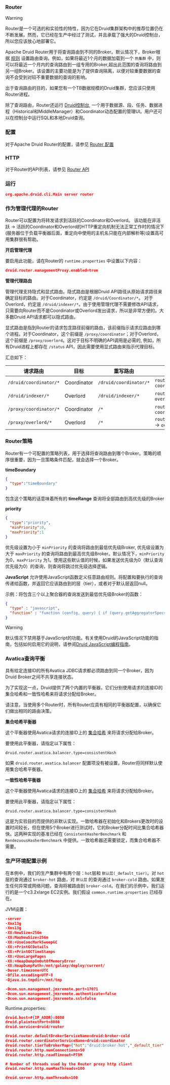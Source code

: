 <!-- toc -->
### Router

> [!WARNING]
> Router是一个可选的和实验性的特性，因为它在Druid集群架构中的推荐位置仍在不断发展。然而，它已经在生产中经过了测试，并且承载了强大的Druid控制台，所以您应该放心地部署它。

Apache Druid Router用于将查询路由到不同的Broker。默认情况下，Broker根据 [规则](../Operations/retainingOrDropData.md) 设置路由查询。例如，如果将最近1个月的数据加载到一个 `热集群` 中，则可以将最近一个月内的查询路由到一组专用的Broker,超出此范围的查询将路由到另一组Broker。该设置的主要功能是为了提供查询隔离，以便对较重要数据的查询不会受到对较不重要数据的查询的影响。

出于查询路由的目的，如果您有一个TB数据规模的Druid集群，您应该只使用Router进程。

除了查询路由，Router还运行 [Druid控制台](../Operations/manageui.md), 一个用于数据源、段、任务、数据进程（Historical和MiddleManager）和Coordinator动态配置的管理UI。用户还可以在控制台中运行SQL和本地Druid查询。

### 配置

对于Apache Druid Router的配置，请参见 [Router 配置](../Configuration/configuration.md#Router)

### HTTP

对于Router的API列表，请参见 [Router API](../Operations/api.md#Router)

### 运行

```json
org.apache.druid.cli.Main server router
```

### 作为管理代理的Router

Router可以配置为将转发请求到活跃的Coordinator和Overlord。 该功能在非活跃 -> 活跃的Coordinator和Overlord的HTTP重定向机制无法正常工作时的情况下(服务器位于负载平衡器后面，重定向中使用的主机名只能在内部解析等)设置高可用集群很有帮助。

**开启管理代理**

要启用此功能，请在Router的 `runtime.properties` 中设置以下内容：

```json
druid.router.managementProxy.enabled=true
```

**管理代理路由**

管理代理支持隐式和显式路由。隐式路由是根据Druid API路径从原始请求路径来确定目标的路由。对于Coordinator，约定是 `/druid/Coordinator/*`。 对于Overlord，约定是 `/druid/indexer/*`。由于使用管理代理不需要修改API请求，只需要向Router而不是Coordinator或Overlord发出请求，所以是非常方便的。大多数Druid API请求都可以隐式路由。

显式路由是指到Router的请求包含路径前缀的路由，该前缀指示请求应路由到哪个进程。对于Coordinator，这个前缀是 `/proxy/coordinator`；对于Overlord，这个前缀是 `/proxy/overlord`。这对于目标不明确的API调用是必需的, 例如，所有Druid进程上都存在 `/status` API，因此需要使用显式路由来指示代理目标。

汇总如下：

| 请求路由 | 目标 | 重写路由 | 示例 |
| - | - | - | - |
| `/druid/coordinator/*` | Coordinator | `/druid/coordinator/*` | `router:8888/druid/coordinator/v1/datasources` -> `coordinator:8081/druid/coordinator/v1/datasources` |
| `/druid/indexer/*` | Overlord | `/druid/indexer/*` | `router:8888/druid/indexer/v1/task` -> `overlord:8090/druid/indexer/v1/task`|
| `/proxy/coordinator/*` | Coordinator | `/*` | `router:8888/proxy/coordinator/status` -> `coordinator:8081/status` |
| `/proxy/overlord/*` | Overlord | `/*` | `router:8888/proxy/overlord/druid/indexer/v1/isLeader` -> `overlord:8090/druid/indexer/v1/isLeader` |

### Router策略
Router有一个可配置的策略列表，用于选择将查询路由到哪个Broker。策略的顺序很重要，因为一旦策略条件匹配，就会选择一个Broker。

**timeBoundary**
```json
{
  "type":"timeBoundary"
}
```

包含这个策略的话意味着所有的 **timeRange** 查询将全部路由到高优先级的Broker

**priority**
```json
{
  "type":"priority",
  "minPriority":0,
  "maxPriority":1
}
```

优先级设置为小于 `minPriority` 的查询将路由到最低优先级Broker, 优先级设置为大于 `maxPriority` 的查询将路由到最高优先级Broker。默认情况下，`minPriority` 为0，`maxPriority` 为1。使用这些默认值的时候，如果发送优先级为0（默认查询优先级为0）的查询，则查询将跳过优先级选择逻辑。

**JavaScript**
允许使用JavaScript函数定义任意路由规则。将配置和要执行的查询传递给函数，并返回它应该路由到的层（tier），或者对于默认层返回null。

示例：将包含三个以上聚合器的查询发送到最低优先级Broker的函数：
```json
{
  "type" : "javascript",
  "function" : "function (config, query) { if (query.getAggregatorSpecs && query.getAggregatorSpecs().size() >= 3) { var size = config.getTierToBrokerMap().values().size(); if (size > 0) { return config.getTierToBrokerMap().values().toArray()[size-1] } else { return config.getDefaultBrokerServiceName() } } else { return null } }"
}
```

> [!WARNING]
> 默认情况下禁用基于JavaScript的功能。有关使用Druid的JavaScript功能的指南，包括如何启用它的说明，请参阅[Druid JavaScript编程指南](../Development/JavaScript.md)。

### Avatica查询平衡

具有给定连接ID的所有Avatica JDBC请求都必须路由到同一个Broker，因为Druid Broker之间不共享连接状态。

为了实现这一点，Druid提供了两个内置的平衡器，它们分别使用请求的连接ID的集合哈希和一致性哈希来将请求分配给Broker。

请注意，当使用多个Router时，所有Router应具有相同的平衡器配置，以确保它们做出相同的路由决策。

**集合哈希平衡器**

这个平衡器使用Avatica请求的连接ID上的 [集合哈希](https://en.wikipedia.org/wiki/Rendezvous_hashing) 来将请求分配给Broker。

要使用此平衡器，请指定以下属性：
```
druid.router.avatica.balancer.type=consistentHash
```
如果 `druid.router.avatica.balancer` 配置项没有被设置，Router将同样默认使用集合哈希平衡器。

**一致性哈希平衡器**

这个平衡器使用Avatica请求的连接ID上的 [集合哈希](https://en.wikipedia.org/wiki/Consistent_hashing) 来将请求分配给Broker。

要使用此平衡器，请指定以下属性：
```
druid.router.avatica.balancer.type=consistentHash
```
这是为实验目的而提供的非默认实现。一致哈希器在初始化和Brokers更改时的设置时间较长，但在使用5个Broker进行测试时，它的Broker分配时间比集合哈希器快。这两种实现的基准已经在 `ConsistentHasherBenchmark` 和 `RendezvousHasherBenchmark` 中提供。一致哈希器还需要锁定，而集合哈希器不需要。

### 生产环境配置示例

在本例中，我们的生产集群中有两个层：`hot`层和 `默认层(_default_tier)`。对 `hot` 层的查询通过 `broker-hot` 路由，对 `默认层` 的查询通过 `broker-cold` 路由。如果发生任何异常或网络问题，查询将被路由到 `broker-cold`。在我们的示例中，我们运行的是一个c3.2xlarge EC2实例。我们假设 `common.runtime.properties` 已经存在。

JVM设置：

```json
-server
-Xmx13g
-Xms13g
-XX:NewSize=256m
-XX:MaxNewSize=256m
-XX:+UseConcMarkSweepGC
-XX:+PrintGCDetails
-XX:+PrintGCTimeStamps
-XX:+UseLargePages
-XX:+HeapDumpOnOutOfMemoryError
-XX:HeapDumpPath=/mnt/galaxy/deploy/current/
-Duser.timezone=UTC
-Dfile.encoding=UTF-8
-Djava.io.tmpdir=/mnt/tmp

-Dcom.sun.management.jmxremote.port=17071
-Dcom.sun.management.jmxremote.authenticate=false
-Dcom.sun.management.jmxremote.ssl=false
```

Runtime.properties:
```json
druid.host=#{IP_ADDR}:8080
druid.plaintextPort=8080
druid.service=druid/router

druid.router.defaultBrokerServiceName=druid:broker-cold
druid.router.coordinatorServiceName=druid:coordinator
druid.router.tierToBrokerMap={"hot":"druid:broker-hot","_default_tier":"druid:broker-cold"}
druid.router.http.numConnections=50
druid.router.http.readTimeout=PT5M

# Number of threads used by the Router proxy http client
druid.router.http.numMaxThreads=100

druid.server.http.numThreads=100
```